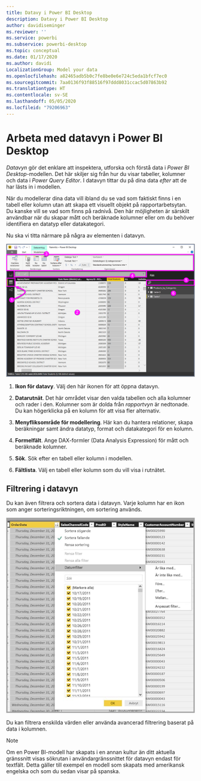 ```yaml
---
title: Datavy i Power BI Desktop
description: Datavy i Power BI Desktop
author: davidiseminger
ms.reviewer: ''
ms.service: powerbi
ms.subservice: powerbi-desktop
ms.topic: conceptual
ms.date: 01/17/2020
ms.author: davidi
LocalizationGroup: Model your data
ms.openlocfilehash: a82465adb5b0c7fe8be0e6e724c5eda1bfcf7ec0
ms.sourcegitcommit: 7aa0136f93f88516f97ddd8031ccac5d07863b92
ms.translationtype: HT
ms.contentlocale: sv-SE
ms.lasthandoff: 05/05/2020
ms.locfileid: "79206963"
---
```

# <a name="work-with-data-view-in-power-bi-desktop"></a>Arbeta med datavyn i Power BI Desktop

*Datavyn* gör det enklare att inspektera, utforska och förstå data i *Power BI Desktop*-modellen. Det här skiljer sig från hur du visar tabeller, kolumner och data i *Power Query Editor*. I datavyn tittar du på dina data *efter* att de har lästs in i modellen.

När du modellerar dina data vill ibland du se vad som faktiskt finns i en tabell eller kolumn utan att skapa ett visuellt objekt på rapportarbetsytan. Du kanske vill se vad som finns på radnivå. Den här möjligheten är särskilt användbar när du skapar mått och beräknade kolumner eller om du behöver identifiera en datatyp eller datakategori.

Nu ska vi titta närmare på några av elementen i datavyn.

![Datavy i Power BI Desktop](media/desktop-data-view/dataview_fullscreen.png)

1. **Ikon för datavy**. Välj den här ikonen för att öppna datavyn.

2. **Datarutnät**. Det här området visar den valda tabellen och alla kolumner och rader i den. Kolumner som är dolda från *rapportvyn* är nedtonade. Du kan högerklicka på en kolumn för att visa fler alternativ.

3. **Menyfliksområde för modellering**. Här kan du hantera relationer, skapa beräkningar samt ändra datatyp, format och datakategori för en kolumn.

4. **Formelfält**. Ange DAX-formler (Data Analysis Expression) för mått och beräknade kolumner.

5. **Sök**. Sök efter en tabell eller kolumn i modellen.

6. **Fältlista**. Välj en tabell eller kolumn som du vill visa i rutnätet.

## <a name="filtering-in-data-view"></a>Filtrering i datavyn

Du kan även filtrera och sortera data i datavyn. Varje kolumn har en ikon som anger sorteringsriktningen, om sortering används.

![Sortera och filtrera i datavyn i Power BI Desktop](media/desktop-data-view/dataview_sort-and-filter.png)

Du kan filtrera enskilda värden eller använda avancerad filtrering baserat på data i kolumnen.

> [!NOTE]
> Om en Power BI-modell har skapats i en annan kultur än ditt aktuella gränssnitt visas sökrutan i användargränssnittet för datavyn endast för textfält. Detta gäller till exempel en modell som skapats med amerikansk engelska och som du sedan visar på spanska.
